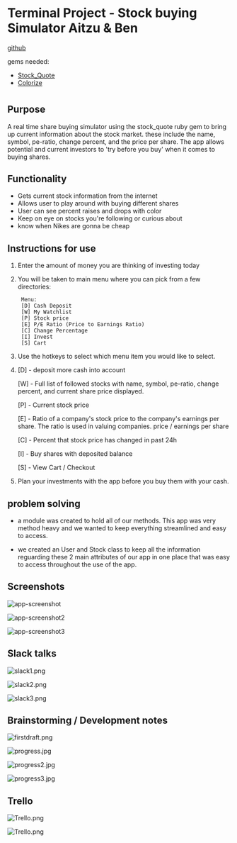 # Terminal Project - Stock buying Simulator Aitzu & Ben


[github](https://github.com)

gems needed: 

- [Stock_Quote](https://rubygems.org/gems/stock_quote)
- [Colorize](https://rubygems.org/gems/colorize)
  
#
## Purpose

A real time share buying simulator using the stock_quote ruby gem to bring up current information about the stock market. these include the name, symbol, pe-ratio, change percent, and the price per share. The app allows potential and current investors to 'try before you buy' when it comes to buying shares.

## Functionality 

- Gets current stock information from the internet
- Allows user to play around with buying different shares
- User can see percent raises and drops with color
- Keep on eye on stocks you're following or curious about
- know when Nikes are gonna be cheap

## Instructions for use

1. Enter the amount of money you are thinking of investing today
   
2. You will be taken to main menu where you can pick from a few directories:
          
        Menu: 
        [D] Cash Deposit
        [W] My Watchlist
        [P] Stock price
        [E] P/E Ratio (Price to Earnings Ratio)
        [C] Change Percentage
        [I] Invest
        [S] Cart

3. Use the hotkeys to select which menu item you would like to select.
   
4. [D] - deposit more cash into account 
   
   [W] - Full list of followed stocks with name, symbol, pe-ratio, change percent, and current share price displayed.

   [P] - Current stock price

   [E] - Ratio of a company's stock price to the company's earnings per share. The ratio is used in valuing companies. price / earnings per share 

   [C] - Percent that stock price has changed in past 24h

   [I] - Buy shares with deposited balance

   [S] - View Cart / Checkout

5. Plan your investments with the app before you buy them with your cash.

## problem solving

- a module was created to hold all of our methods. This app was very method heavy and we wanted to keep everything streamlined and easy to access.

- we created an User and Stock class to keep all the information reguarding these 2 main attributes of our app in one place that was easy to access throughout the use of the app. 

## Screenshots
![app-screenshot](app-screenshot.png)

![app-screenshot2](app-screenshot2.png)

![app-screenshot3](app-screenshot3.png)

## Slack talks

![slack1.png](slack1.png)

![slack2.png](slack2.png)

![slack3.png](slack3.png)

## Brainstorming / Development notes

![firstdraft.png](firstdraft.png)

![progress.jpg](progress.jpg)

![progress2.jpg](progress2.jpg)

![progress3.jpg](progress3.jpg)

## Trello

![Trello.png](Trello.png)

![Trello.png](Trello2.png)
